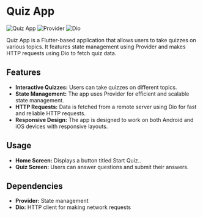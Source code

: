 # Quiz App

![Quiz App](https://img.shields.io/badge/Flutter-v3.0.0-blue)
![Provider](https://img.shields.io/badge/State%20Management-Provider-orange)
![Dio](https://img.shields.io/badge/HTTP%20Client-Dio-red)

Quiz App is a Flutter-based application that allows users to take quizzes on various topics. It features state management using Provider and makes HTTP requests using Dio to fetch quiz data.

## Features

- **Interactive Quizzes:** Users can take quizzes on different topics.
- **State Management:** The app uses Provider for efficient and scalable state management.
- **HTTP Requests:** Data is fetched from a remote server using Dio for fast and reliable HTTP requests.
- **Responsive Design:** The app is designed to work on both Android and iOS devices with responsive layouts.

## Usage

- **Home Screen:** Displays a button titled Start Quiz..
- **Quiz Screen:** Users can answer questions and submit their answers.

## Dependencies

- **Provider:** State management
- **Dio:** HTTP client for making network requests


